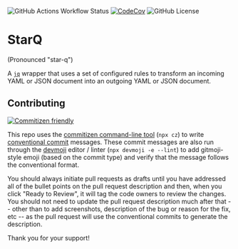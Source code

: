 ![GitHub Actions Workflow Status](https://img.shields.io/github/actions/workflow/status/jeffmay/starq/build.yaml)
[![CodeCov](https://codecov.io/gh/jeffmay/starq/graph/badge.svg?token=2aYYfHqAJW)](https://codecov.io/gh/jeffmay/starq)
![GitHub License](https://img.shields.io/github/license/jeffmay/starq)

# StarQ
(Pronounced "star-q")

A [`jq`](https://jqlang.github.io/jq/manual/) wrapper that uses a set of configured rules to transform an incoming YAML or JSON document into an outgoing YAML or JSON document.

## Contributing

[![Commitizen friendly](https://img.shields.io/badge/commitizen-friendly-brightgreen.svg)](http://commitizen.github.io/cz-cli/)

This repo uses the [commitizen command-line tool](https://commitizen.github.io/cz-cli/) (`npx cz`) to write [conventional commit](https://www.conventionalcommits.org/en/v1.0.0/#summary) messages. These commit messages are also run through the [devmoji](https://github.com/folke/devmoji?tab=readme-ov-file#sparkles-devmoji) editor / linter (`npx devmoji -e --lint`) to add gitmoji-style emoji (based on the commit type) and verify that the message follows the conventional format.

You should always initiate pull requests as drafts until you have addressed all of the bullet points on the pull request description and then, when you click "Ready to Review", it will tag the code owners to review the changes. You should not need to update the pull request description much after that -- other than to add screenshots, description of the bug or reason for the fix, etc -- as the pull request will use the conventional commits to generate the description.

Thank you for your support!
